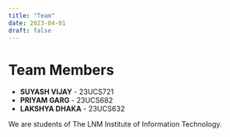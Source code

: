 ```yaml
---
title: "Team"
date: 2023-04-01
draft: false
---
```


# Team Members

- **SUYASH VIJAY** - 23UCS721
- **PRIYAM GARG** - 23UCS682
- **LAKSHYA DHAKA** - 23UCS632

We are students of The LNM Institute of Information Technology.